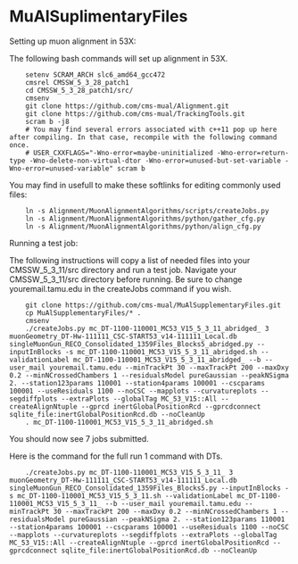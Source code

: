 # MuAlSuplimentaryFiles

Setting up muon alignment in 53X:

The following bash commands will set up alignment in 53X. 

        setenv SCRAM_ARCH slc6_amd64_gcc472
        cmsrel CMSSW_5_3_28_patch1
        cd CMSSW_5_3_28_patch1/src/
        cmsenv
        git clone https://github.com/cms-mual/Alignment.git
        git clone https://github.com/cms-mual/TrackingTools.git
        scram b -j8
        # You may find several errors associated with c++11 pop up here after compiling. In that case, recompile with the following command once.
        # USER_CXXFLAGS="-Wno-error=maybe-uninitialized -Wno-error=return-type -Wno-delete-non-virtual-dtor -Wno-error=unused-but-set-variable -Wno-error=unused-variable" scram b
        
You may find in usefull to make these softlinks for editing commonly used files:

        ln -s Alignment/MuonAlignmentAlgorithms/scripts/createJobs.py
        ln -s Alignment/MuonAlignmentAlgorithms/python/gather_cfg.py
        ln -s Alignment/MuonAlignmentAlgorithms/python/align_cfg.py



Running a test job:

The following instructions will copy a list of needed files into your CMSSW_5_3_11/src directory and run a test job. Navigate your CMSSW_5_3_11/src directory before running. Be sure to change youremail.tamu.edu in the createJobs command if you wish.

        git clone https://github.com/cms-mual/MuAlSupplementaryFiles.git
        cp MuAlSupplementaryFiles/* .
        cmsenv
        ./createJobs.py mc_DT-1100-110001_MC53_V15_5_3_11_abridged_ 3 muonGeometry_DT-Hw-111111_CSC-START53_v14-111111_Local.db singleMuonGun_RECO_Consolidated_1359Files_Blocks5_abridged.py --inputInBlocks -s mc_DT-1100-110001_MC53_V15_5_3_11_abridged.sh --validationLabel mc_DT-1100-110001_MC53_V15_5_3_11_abridged_ --b --user_mail youremail.tamu.edu --minTrackPt 30 --maxTrackPt 200 --maxDxy 0.2 --minNCrossedChambers 1 --residualsModel pureGaussian --peakNSigma 2. --station123params 110001 --station4params 100001 --cscparams 100001 --useResiduals 1100 --noCSC --mapplots --curvatureplots --segdiffplots --extraPlots --globalTag MC_53_V15::All --createAlignNtuple --gprcd inertGlobalPositionRcd --gprcdconnect sqlite_file:inertGlobalPositionRcd.db --noCleanUp
        . mc_DT-1100-110001_MC53_V15_5_3_11_abridged.sh

You should now see 7 jobs submitted.

Here is the command for the full run 1 command with DTs.

        ./createJobs.py mc_DT-1100-110001_MC53_V15_5_3_11_ 3 muonGeometry_DT-Hw-111111_CSC-START53_v14-111111_Local.db singleMuonGun_RECO_Consolidated_1359Files_Blocks5.py --inputInBlocks -s mc_DT-1100-110001_MC53_V15_5_3_11.sh --validationLabel mc_DT-1100-110001_MC53_V15_5_3_11_ --b --user_mail youremail.tamu.edu --minTrackPt 30 --maxTrackPt 200 --maxDxy 0.2 --minNCrossedChambers 1 --residualsModel pureGaussian --peakNSigma 2. --station123params 110001 --station4params 100001 --cscparams 100001 --useResiduals 1100 --noCSC --mapplots --curvatureplots --segdiffplots --extraPlots --globalTag MC_53_V15::All --createAlignNtuple --gprcd inertGlobalPositionRcd --gprcdconnect sqlite_file:inertGlobalPositionRcd.db --noCleanUp
